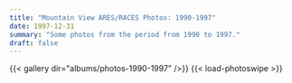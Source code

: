 ```yaml
---
title: "Mountain View ARES/RACES Photos: 1990-1997"
date: 1997-12-31
summary: "Some photos from the period from 1990 to 1997."
draft: false
---
```

{{< gallery dir="albums/photos-1990-1997" />}} {{< load-photoswipe >}}
